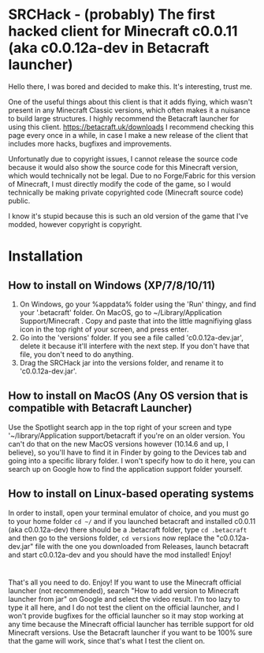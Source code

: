 # SRCHack - (probably) The first hacked client for Minecraft c0.0.11 (aka c0.0.12a-dev in Betacraft launcher)


Hello there, I was bored and decided to make this. It's interesting, trust me.

One of the useful things about this client is that it adds flying, which wasn't present in any Minecraft Classic versions, which often makes it a nuisance to build large structures.
I highly recommend the Betacraft launcher for using this client. https://betacraft.uk/downloads
I recommend checking this page every once in a while, in case I make a new release of the client that includes more hacks, bugfixes and improvements.

Unfortunatly due to copyright issues, I cannot release the source code because it would also show the source code for this Minecraft version, which would technically not be legal. Due to no Forge/Fabric for this version of Minecraft, I must directly modify the code of the game, so I would technically be making private copyrighted code (Minecraft source code) public.

I know it's stupid because this is such an old version of the game that I've modded, however copyright is copyright.
# Installation
## How to install on Windows (XP/7/8/10/11)
1. On Windows, go your %appdata% folder using the 'Run' thingy, and find your '.betacraft' folder. On MacOS, go to ~/Library/Application Support/Minecraft . Copy and paste that into the little magnifiying glass icon in the top right of your screen, and press enter.
2. Go into the 'versions' folder. If you see a file called 'c0.0.12a-dev.jar', delete it because it'll interfere with the next step. If you don't have that file, you don't need to do anything.
3. Drag the SRCHack jar into the versions folder, and rename it to 'c0.0.12a-dev.jar'. 

## How to install on MacOS (Any OS version that is compatible with Betacraft Launcher)
Use the Spotlight search app in the top right of your screen and type '~/library/Application support/betacraft if you're on an older version. You can't do that on the new MacOS versions however (10.14.6 and up, I believe), so you'll have to find it in Finder by going to the Devices tab and going into a specific library folder. I won't specify how to do it here, you can search up on Google how to find the application support folder yourself.

## How to install on Linux-based operating systems
In order to install, open your terminal emulator of choice, and you must go to your home folder `cd ~/` and if you launched betacraft and installed c0.0.11 (aka c0.0.12a-dev) there should be a .betacraft folder, type `cd .betacraft` and then go to the versions folder, `cd versions` now replace the "c0.0.12a-dev.jar" file with the one you downloaded from Releases, launch betacraft and start c0.0.12a-dev and you should have the mod installed! Enjoy!

# 
That's all you need to do. Enjoy!
If you want to use the Minecraft official launcher (not recommended), search "How to add version to Minecraft launcher from jar" on Google and select the video result. I'm too lazy to type it all here, and I do not test the client on the official launcher, and I won't provide bugfixes for the official launcher so it may stop working at any time because the Minecraft official launcher has terrible support for old Minecraft versions. Use the Betacraft launcher if you want to be 100% sure that the game will work, since that's what I test the client on.
